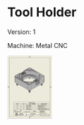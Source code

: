 # Tool Holder
Version: 1

Machine: Metal CNC

<img src="https://raw.githubusercontent.com/FabLab-Halmstad/WEDU/refs/heads/main/_Img/TH1.jpg" width=20% />